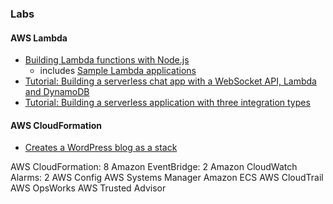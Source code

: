 ### Labs

#### AWS Lambda
- [Building Lambda functions with Node.js](https://docs.aws.amazon.com/lambda/latest/dg/lambda-nodejs.html)
  - includes [Sample Lambda applications](https://github.com/awsdocs/aws-lambda-developer-guide/tree/main)
- [Tutorial: Building a serverless chat app with a WebSocket API, Lambda and DynamoDB](https://docs.aws.amazon.com/apigateway/latest/developerguide/websocket-api-chat-app.html)
- [Tutorial: Building a serverless application with three integration types](https://docs.aws.amazon.com/apigateway/latest/developerguide/websocket-api-step-functions-tutorial.html)


#### AWS CloudFormation
-  [Creates a WordPress blog as a stack](https://docs.aws.amazon.com/AWSCloudFormation/latest/UserGuide/GettingStarted.Walkthrough.html)


AWS CloudFormation: 8
Amazon EventBridge: 2
Amazon CloudWatch Alarms: 2
AWS Config
AWS Systems Manager
Amazon ECS
AWS CloudTrail
AWS OpsWorks
AWS Trusted Advisor